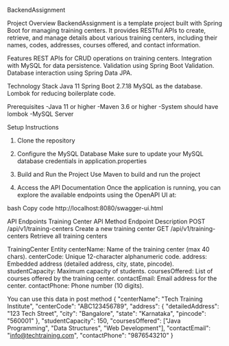 BackendAssignment

Project Overview
BackendAssignment is a template project built with Spring Boot for managing training centers. It provides RESTful APIs to create, retrieve, and manage details about various training centers, including their names,
codes, addresses, courses offered, and contact information.

Features
REST APIs for CRUD operations on training centers.
Integration with MySQL for data persistence.
Validation using Spring Boot Validation.
Database interaction using Spring Data JPA.

Technology Stack
Java 11
Spring Boot 2.7.18
MySQL as the database.
Lombok for reducing boilerplate code.

Prerequisites
-Java 11 or higher
-Maven 3.6 or higher
-System should have lombok
-MySQL Server

Setup Instructions
1. Clone the repository

2. Configure the MySQL Database
Make sure to update your MySQL database credentials in application.properties

3. Build and Run the Project
Use Maven to build and run the project

4. Access the API Documentation
Once the application is running, you can explore the available endpoints using the OpenAPI UI at:

bash
Copy code
http://localhost:8080/swagger-ui.html

API Endpoints
Training Center API
Method	Endpoint	Description
POST	/api/v1/training-centers	Create a new training center
GET	/api/v1/training-centers	Retrieve all training centers


TrainingCenter Entity
centerName: Name of the training center (max 40 chars).
centerCode: Unique 12-character alphanumeric code.
address: Embedded address (detailed address, city, state, pincode).
studentCapacity: Maximum capacity of students.
coursesOffered: List of courses offered by the training center.
contactEmail: Email address for the center.
contactPhone: Phone number (10 digits).

You can use this data in post method
{
    "centerName": "Tech Training Institute",
    "centerCode": "ABC123456789",
    "address": {
        "detailedAddress": "123 Tech Street",
        "city": "Bangalore",
        "state": "Karnataka",
        "pincode": "560001"
    },
    "studentCapacity": 150,
    "coursesOffered": ["Java Programming", "Data Structures", "Web Development"],
    "contactEmail": "info@techtraining.com",
    "contactPhone": "9876543210"
}


